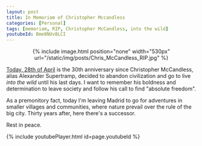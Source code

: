 ```yaml
---
layout: post
title: In Memoriam of Christopher Mccandless
categories: [Personal]
tags: [memoriam, RIP, Christopher McCandless, into the wild]
youtubeId: Bme8NUv8LCI
---
```


<center>
{% include image.html position="none" width="530px" url="/static/img/posts/Chris_McCandless_RIP.jpg" %}
</center>

[Today, 28th of April](https://en.wikipedia.org/wiki/Chris_McCandless#Alaska) is the 30th anniversary since Christopher McCandless, alias Alexander Supertramp, decided to abandon civilization and go to live _into the wild_ until his last days. I want to remember his boldness and determination to leave society and follow his call to find "absolute freedom".

As a premonitory fact, today I'm leaving Madrid to go for adventures in smaller villages and communities, where nature prevail over the rule of the big city. Thirty years after, here there's a successor.

Rest in peace.


{% include youtubePlayer.html id=page.youtubeId %}

